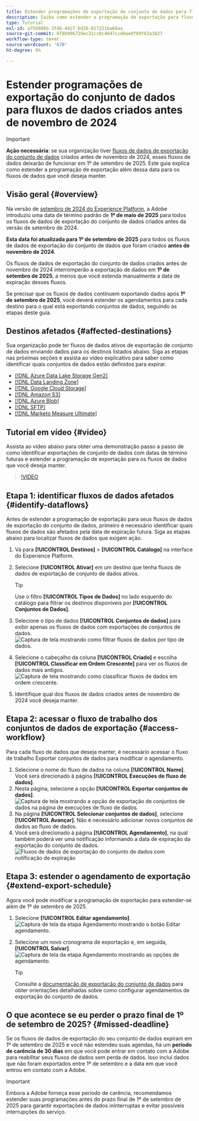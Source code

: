 ```yaml
---
title: Estender programações de exportação do conjunto de dados para fluxos de dados criados antes de novembro de 2024
description: Saiba como estender a programação de exportação para fluxos de dados de exportação de conjunto de dados criados antes de novembro de 2024 que deixarão de funcionar em 1º de setembro de 2025.
type: Tutorial
exl-id: a756886b-3f4b-4427-bd26-817221ba68aa
source-git-commit: 6f8b906729ec31cc0c4847ccd0ae0f89f63a1627
workflow-type: tm+mt
source-wordcount: '670'
ht-degree: 0%

---
```


# Estender programações de exportação do conjunto de dados para fluxos de dados criados antes de novembro de 2024

>[!IMPORTANT]
>
>**Ação necessária**: se sua organização tiver [fluxos de dados de exportação do conjunto de dados](export-datasets.md) criados antes de novembro de 2024, esses fluxos de dados deixarão de funcionar em 1º de setembro de 2025. Este guia explica como estender a programação de exportação além dessa data para os fluxos de dados que você deseja manter.

## Visão geral {#overview}

Na versão de [setembro de 2024 do Experience Platform](/help/release-notes/2024/september-2024.md#destinations), a Adobe introduziu uma data de término padrão de **1º de maio de 2025** para todos os fluxos de dados de exportação do conjunto de dados criados antes da versão de setembro de 2024.

**Esta data foi atualizada para 1º de setembro de 2025** para todos os fluxos de dados de exportação do conjunto de dados que foram criados **antes de novembro de 2024**.

Os fluxos de dados de exportação do conjunto de dados criados antes de novembro de 2024 interromperão a exportação de dados em **1º de setembro de 2025**, a menos que você estenda manualmente a data de expiração desses fluxos.

Se precisar que os fluxos de dados continuem exportando dados após **1º de setembro de 2025**, você deverá estender os agendamentos para cada destino para o qual está exportando conjuntos de dados, seguindo as etapas deste guia.

## Destinos afetados {#affected-destinations}

Sua organização pode ter fluxos de dados ativos de exportação de conjunto de dados enviando dados para os destinos listados abaixo. Siga as etapas nas próximas seções e assista ao vídeo explicativo para saber como identificar quais conjuntos de dados estão definidos para expirar.

* [[!DNL Azure Data Lake Storage Gen2]](../catalog/cloud-storage/adls-gen2.md)
* [[!DNL Data Landing Zone]](../catalog/cloud-storage/data-landing-zone.md)
* [[!DNL Google Cloud Storage]](../catalog/cloud-storage/google-cloud-storage.md)
* [[!DNL Amazon S3]](../catalog/cloud-storage/amazon-s3.md#changelog)
* [[!DNL Azure Blob]](../catalog/cloud-storage/azure-blob.md#changelog)
* [[!DNL SFTP]](../catalog/cloud-storage/sftp.md#changelog)
* [[!DNL Marketo Measure Ultimate]](../catalog/adobe/marketo-measure-ultimate.md)

## Tutorial em vídeo {#video}

Assista ao vídeo abaixo para obter uma demonstração passo a passo de como identificar exportações de conjunto de dados com datas de término futuras e estender a programação de exportação para os fluxos de dados que você deseja manter.

>[!VIDEO](https://video.tv.adobe.com/v/3470518/)

## Etapa 1: identificar fluxos de dados afetados {#identify-dataflows}

Antes de estender a programação de exportação para seus fluxos de dados de exportação do conjunto de dados, primeiro é necessário identificar quais fluxos de dados são afetados pela data de expiração futura. Siga as etapas abaixo para localizar fluxos de dados que exigem ação.

1. Vá para **[!UICONTROL Destinos]** > **[!UICONTROL Catálogo]** na interface do Experience Platform.
2. Selecione **[!UICONTROL Ativar]** em um destino que tenha fluxos de dados de exportação de conjunto de dados ativos.

   >[!TIP]
   >
   >Use o filtro **[!UICONTROL Tipos de Dados]** no lado esquerdo do catálogo para filtrar os destinos disponíveis por **[!UICONTROL Conjuntos de Dados]**.

3. Selecione o tipo de dados **[!UICONTROL Conjuntos de dados]** para exibir apenas os fluxos de dados com exportações de conjuntos de dados.
   ![Captura de tela mostrando como filtrar fluxos de dados por tipo de dados.](/help/destinations/assets/ui/export-datasets/dataset-type.png)
4. Selecione o cabeçalho da coluna **[!UICONTROL Criado]** e escolha **[!UICONTROL Classificar em Ordem Crescente]** para ver os fluxos de dados mais antigos.
   ![Captura de tela mostrando como classificar fluxos de dados em ordem crescente.](/help/destinations/assets/ui/export-datasets/sort-ascending.png)
5. Identifique qual dos fluxos de dados criados antes de novembro de 2024 você deseja manter.

## Etapa 2: acessar o fluxo de trabalho dos conjuntos de dados de exportação {#access-workflow}

Para cada fluxo de dados que deseja manter, é necessário acessar o fluxo de trabalho Exportar conjuntos de dados para modificar o agendamento.

1. Selecione o nome do fluxo de dados na coluna **[!UICONTROL Name]**. Você será direcionado à página **[!UICONTROL Execuções de fluxo de dados]**.
2. Nesta página, selecione a opção **[!UICONTROL Exportar conjuntos de dados]**.
   ![Captura de tela mostrando a opção de exportação de conjuntos de dados na página de execuções de fluxo de dados.](/help/destinations/assets/ui/export-datasets/export-datasets-option.png)
3. Na página **[!UICONTROL Selecionar conjuntos de dados]**, selecione **[!UICONTROL Avançar]**. Não é necessário adicionar novos conjuntos de dados ao fluxo de dados.
4. Você será direcionado à página **[!UICONTROL Agendamento]**, na qual também poderá ver uma notificação informando a data de expiração da exportação do conjunto de dados.
   ![Fluxos de dados de exportação do conjunto de dados com notificação de expiração](/help/destinations/assets/ui/export-datasets/dataset-export-notification.png)

## Etapa 3: estender o agendamento de exportação {#extend-export-schedule}

Agora você pode modificar a programação de exportação para estender-se além de 1º de setembro de 2025.

1. Selecione **[!UICONTROL Editar agendamento]**.
   ![Captura de tela da etapa Agendamento mostrando o botão Editar agendamento.](/help/destinations/assets/ui/export-datasets/edit-schedule.png)
2. Selecione um novo cronograma de exportação e, em seguida, **[!UICONTROL Salvar]**.
   ![Captura de tela da etapa Agendamento mostrando as opções de agendamento.](/help/destinations/assets/ui/export-datasets/edit-schedule-calendar.png)

   >[!TIP]
   >
   >Consulte a [documentação de exportação do conjunto de dados](export-datasets.md#scheduling) para obter orientações detalhadas sobre como configurar agendamentos de exportação do conjunto de dados.

## O que acontece se eu perder o prazo final de 1º de setembro de 2025? {#missed-deadline}

Se os fluxos de dados de exportação do seu conjunto de dados expiram em 1º de setembro de 2025 e você não estendeu suas agendas, há um **período de carência de 30 dias** em que você pode entrar em contato com a Adobe para reabilitar seus fluxos de dados sem perda de dados. Isso inclui dados que não foram exportados entre 1º de setembro e a data em que você entrou em contato com a Adobe.

>[!IMPORTANT]
>
>Embora a Adobe forneça esse período de carência, recomendamos estender suas programações antes do prazo final de 1º de setembro de 2025 para garantir exportações de dados ininterruptas e evitar possíveis interrupções do serviço.
